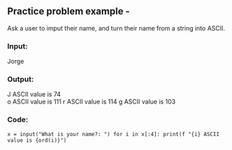 ## Practice problem example -
Ask a user to imput their name, and turn their name from a string into ASCII.
### Input:
Jorge

### Output:
J ASCII value is 74\
o ASCII value is 111
r ASCII value is 114
g ASCII value is 103

### Code:
`x = input("What is your name?: ")
for i in x[:4]:
	print(f "{i} ASCII value is {ord(i)}")`
